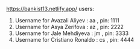 https://bankist13.netlify.app/
users:
1. Username for Avazali Aliyev    : aa  , pin: 1111
2. Username for Asya Zerifova     : az  , pin: 2222
3. Username for Jale Mehdiyeva    : jm  , pin: 3333
4. Username for Cristiano Ronaldo : cs  , pin: 4444
